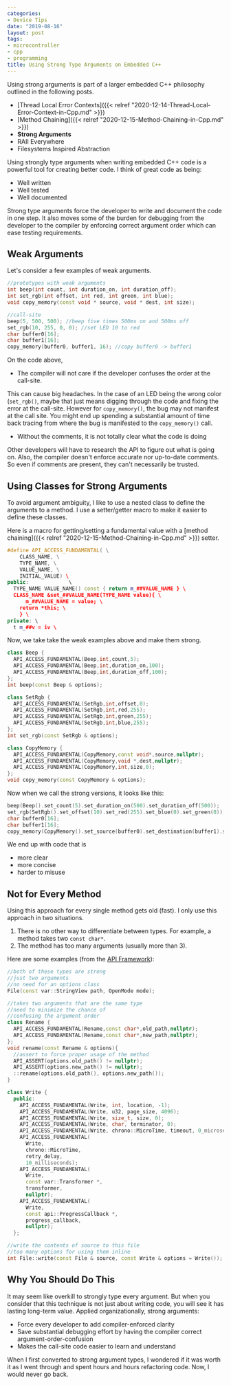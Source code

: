 ```yaml
---
categories:
- Device Tips
date: "2019-08-16"
layout: post
tags:
- microcontroller
- cpp
- programming
title: Using Strong Type Arguments on Embedded C++
---
```


Using strong arguments is part of a larger embedded C++ philosophy outlined in the following posts.

- [Thread Local Error Contexts]({{< relref "2020-12-14-Thread-Local-Error-Context-in-Cpp.md" >}})
- [Method Chaining]({{< relref "2020-12-15-Method-Chaining-in-Cpp.md" >}})
- **Strong Arguments**
- RAII Everywhere
- Filesystems Inspired Abstraction

Using strongly type arguments when writing embedded C++ code is a powerful tool for creating better code. I think of great code as being:

- Well written
- Well tested
- Well documented

Strong type arguments force the developer to write and document the code in one step. It also moves some of the burden for debugging from the developer to the compiler by enforcing correct argument order which can ease testing requirements.

## Weak Arguments

Let's consider a few examples of weak arguments.

```c++
//prototypes with weak arguments
int beep(int count, int duration_on, int duration_off);
int set_rgb(int offset, int red, int green, int blue);
void copy_memory(const void * source, void * dest, int size);

//call-site
beep(5, 500, 500); //beep five times 500ms on and 500ms off
set_rgb(10, 255, 0, 0); //set LED 10 to red
char buffer0[16];
char buffer1[16];
copy_memory(buffer0, buffer1, 16); //copy buffer0 -> buffer1
```

On the code above, 

- The compiler will not care if the developer confuses the order at the call-site.

This can cause big headaches. In the case of an LED being the wrong color (`set_rgb()`, maybe that just means digging through the code and fixing the error at the call-site. However for `copy_memory()`, the bug may not manifest at the call site. You might end up spending a substantial amount of time back tracing from where the bug is manifested to the `copy_memory()` call.

- Without the comments, it is not totally clear what the code is doing

Other developers will have to research the API to figure out what is going on. Also, the compiler doesn't enforce accurate nor up-to-date comments. So even if comments are present, they can't necessarily be trusted.

## Using Classes for Strong Arguments

To avoid argument ambiguity, I like to use a nested class to define the arguments to a method. I use a setter/getter macro to make it easier to define these classes.

Here is a macro for getting/setting a fundamental value with a [method chaining]({{< relref "2020-12-15-Method-Chaining-in-Cpp.md" >}}) setter.

```c++
#define API_ACCESS_FUNDAMENTAL( \
    CLASS_NAME, \
    TYPE_NAME, \
    VALUE_NAME, \
    INITIAL_VALUE) \                                    
public:             \                                                           
  TYPE_NAME VALUE_NAME() const { return m_##VALUE_NAME } \
  CLASS_NAME &set_##VALUE_NAME(TYPE_NAME value){ \
      m_##VALUE_NAME = value; \
    return *this; \
    } \                                                          
private: \                                                          
  t m_##v = iv \
```

Now, we take take the weak examples above and make them strong.

```c++
class Beep {
  API_ACCESS_FUNDAMENTAL(Beep,int,count,5);
  API_ACCESS_FUNDAMENTAL(Beep,int,duration_on,100);
  API_ACCESS_FUNDAMENTAL(Beep,int,duration_off,100);
};
int beep(const Beep & options);

class SetRgb {
  API_ACCESS_FUNDAMENTAL(SetRgb,int,offset,0);
  API_ACCESS_FUNDAMENTAL(SetRgb,int,red,255);
  API_ACCESS_FUNDAMENTAL(SetRgb,int,green,255);
  API_ACCESS_FUNDAMENTAL(SetRgb,int,blue,255);
};
int set_rgb(const SetRgb & options);

class CopyMemory {
  API_ACCESS_FUNDAMENTAL(CopyMemory,const void*,source,nullptr);
  API_ACCESS_FUNDAMENTAL(CopyMemory,void *,dest,nullptr);
  API_ACCESS_FUNDAMENTAL(CopyMemory,int,size,0);
};
void copy_memory(const CopyMemory & options);
```

Now when we call the strong versions, it looks like this:

```c++
beep(Beep().set_count(5).set_duration_on(500).set_duration_off(500));
set_rgb(SetRgb().set_offset(10).set_red(255).set_blue(0).set_green(0));
char buffer0[16];
char buffer1[16];
copy_memory(CopyMemory().set_source(buffer0).set_destination(buffer1).set_size(16));
```

We end up with code that is

- more clear
- more concise
- harder to misuse

## Not for Every Method

Using this approach for every single method gets old (fast). I only use this approach in two situations.

1. There is no other way to differentiate between types. For example, a method takes two `const char*`.
2. The method has too many arguments (usually more than 3).

Here are some examples (from the [API Framework](https://github.com/StratifyLabs/API)):

```c++
//both of these types are strong
//just two arguments
//no need for an options class
File(const var::StringView path, OpenMode mode);

//takes two arguments that are the same type
//need to minimize the chance of
//confusing the argument order
class Rename {
  API_ACCESS_FUNDAMENTAL(Rename,const char*,old_path,nullptr);
  API_ACCESS_FUNDAMENTAL(Rename,const char*,new_path,nullptr);
};
void rename(const Rename & options){
  //assert to force proper usage of the method
  API_ASSERT(options.old_path() != nullptr);
  API_ASSERT(options.new_path() != nullptr);
  ::rename(options.old_path(), options.new_path());
}

class Write {
  public:
    API_ACCESS_FUNDAMENTAL(Write, int, location, -1);
    API_ACCESS_FUNDAMENTAL(Write, u32, page_size, 4096);
    API_ACCESS_FUNDAMENTAL(Write, size_t, size, 0);
    API_ACCESS_FUNDAMENTAL(Write, char, terminator, 0);
    API_ACCESS_FUNDAMENTAL(Write, chrono::MicroTime, timeout, 0_microseconds);
    API_ACCESS_FUNDAMENTAL(
      Write,
      chrono::MicroTime,
      retry_delay,
      10_milliseconds);
    API_ACCESS_FUNDAMENTAL(
      Write,
      const var::Transformer *,
      transformer,
      nullptr);
    API_ACCESS_FUNDAMENTAL(
      Write,
      const api::ProgressCallback *,
      progress_callback,
      nullptr);
  };

//write the contents of source to this file
//too many options for using them inline
int File::write(const File & source, const Write & options = Write());
```

## Why You Should Do This

It may seem like overkill to strongly type every argument. But when you consider
that this technique is not just about writing code, you will see it has lasting long-term value. Applied organizationally, strong arguments:

- Force every developer to add compiler-enforced clarity
- Save substantial debugging effort by having the compiler correct argument-order-confusion
- Makes the call-site code easier to learn and understand

When I first converted to strong argument types, I wondered if it was worth it as I went through and spent hours and hours refactoring code. Now, I would never go back.
